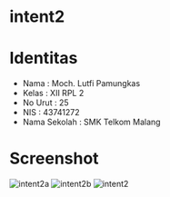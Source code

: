 # intent2

# Identitas
* Nama : Moch. Lutfi Pamungkas
* Kelas : XII RPL 2
* No Urut : 25
* NIS : 43741272
* Nama Sekolah : SMK Telkom Malang

# Screenshot
![intent2a](https://cloud.githubusercontent.com/assets/22727562/20028238/ce3072d6-a35e-11e6-9217-499ff72c3451.PNG)
![intent2b](https://cloud.githubusercontent.com/assets/22727562/20028236/ce2dded6-a35e-11e6-8f88-f9abb7749d1e.PNG)
![intent2](https://cloud.githubusercontent.com/assets/22727562/20028237/ce2ee470-a35e-11e6-9bfb-8ab060cbba52.PNG)
